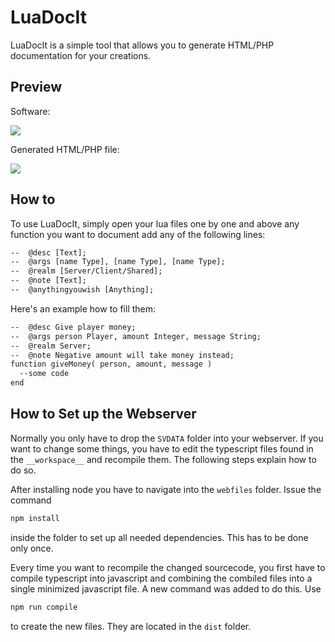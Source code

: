 # LuaDocIt

LuaDocIt is a simple tool that allows you to generate HTML/PHP documentation for your creations.

## Preview

Software:

![](https://s13.postimg.org/su4rst03b/image.png)

Generated HTML/PHP file:

![](https://s13.postimg.org/8o19tx4fr/image.png)

## How to

To use LuaDocIt, simply open your lua files one by one and above any function you want to document add any of the following lines:

```txt
--  @desc [Text];
--  @args [name Type], [name Type], [name Type];
--  @realm [Server/Client/Shared];
--  @note [Text];
--  @anythingyouwish [Anything];
```

Here's an example how to fill them:

```txt
--  @desc Give player money;
--  @args person Player, amount Integer, message String;
--  @realm Server;
--  @note Negative amount will take money instead;
function giveMoney( person, amount, message )
  --some code
end
```

## How to Set up the Webserver

Normally you only have to drop the `SVDATA` folder into your webserver. If you want to change some things, you have to edit the typescript files found in the `__workspace__` and recompile them. The following steps explain how to do so.

After installing node you have to navigate into the `webfiles` folder. Issue the command

```txt
npm install
```

inside the folder to set up all needed dependencies. This has to be done only once.

Every time you want to recompile the changed sourcecode, you first have to compile typescript into javascript and combining the combiled files into a single minimized javascript file. A new command was added to do this. Use

```txt
npm run compile
```

to create the new files. They are located in the `dist` folder.
